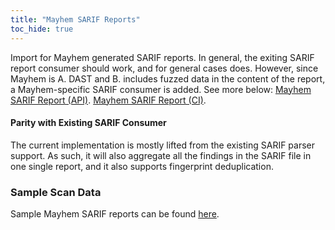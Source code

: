 ```yaml
---
title: "Mayhem SARIF Reports"
toc_hide: true
---
```

Import for Mayhem generated SARIF reports. In general, the exiting
SARIF report consumer should work, and for general cases does. However,
since Mayhem is A. DAST and B. includes fuzzed data in the content of
the report, a Mayhem-specific SARIF consumer is added.
See more below: 
[Mayhem SARIF Report (API)](https://docs.mayhem.security/api-testing/tutorials/identifying-api-issues/bug-reporting/#sarif-reports).
[Mayhem SARIF Report (CI)](https://docs.mayhem.security/integrations/ci-integrations/github/#analyzing-sarif-reports).


#### Parity with Existing SARIF Consumer

The current implementation is mostly lifted from the existing SARIF parser support. As such, it will also aggregate all the findings in the SARIF file in one single report, and it also supports fingerprint deduplication.

### Sample Scan Data
Sample Mayhem SARIF reports can be found [here](https://github.com/ExposureX/django-ExposureX/tree/master/unittests/scans/mayhem).